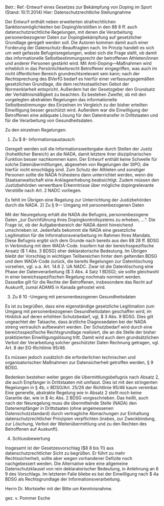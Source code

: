 Betr.: Ref.-Entwurf eines Gesetzes zur Bekämpfung von Doping im Sport (Stand: 10.11.2014)
Hier: Datenschutzrechtliche Stellungnahme

Der Entwurf enthält neben erweiterten strafrechtlichen Sanktionsmöglichkeiten bei DopingVerstößen in den 88 8 ff. auch datenschutzrechtliche Regelungen, mit denen die Verarbeitung personenbezogener Daten zur Dopingbekämpfung auf gesetzlicher Grundlage geregelt werden soll. Die Autoren kommen damit auch einer Forderung der Datenschutz-Beauftragten nach. Im Prinzip handelt es sich um weit gefasste Befugnisregelungen, wobei sich die Frage stellt, ob damit das informationelle Selbstbestimmungsrecht der betroffenen Athleten/innen und anderer Personen gestärkt wird. Mit Anti-Doping—Maßnahmen wird erheblich in das Persönlichkeitsrecht Betroffener eingegriffen, was auch im nicht öffentlichen Bereich grundrechtsrelevant sein kann; nach der Rechtsprechung des BVerfG bedarf es hierfür einer verfassungsgemäßen gesetzlichen Grundlage, die dem rechtsstaatlichen Gebot der Normenklarheit entspricht. Außerdem hat der Gesetzgeber den Grundsatz der Verhältnismäßigkeit zu beachten. Es bestehen Zweifel, ob mit den vorgelegten abstrakten Regelungen das informationelle Selbstbestimmungsr des Einzelnen im Vergleich zu der bisher erteilten Einwilligung besser geschützt wird. Außerdem war die Einwilligung der Betroffenen eine adäquate Lösung für den Datentransfer in Drittstaaten und für die Verarbeitung von Gesundheitsdaten.

Zu den einzelnen Regelungen:
1) Zu $ 8- Informationsaustausch 

Geregelt werden soll die Informationsweitergabe durch Stellen der Justiz {hoheitlicher Bereich) an die NADA, damit letztere ihrer disziplinarischen Funktion besser nachkommen kann. Der Entwurf enthält keine Schwelle für solche Datenübermittlungen, abgesehen von Regelungen der StPO, die hierfür nicht einschlägig sind. Zum Schutz der Athleten und sonstiger Personen sollte die NADA frühestens dann unterrichtet werden, wenn die Staatsanwaltschaft eine Anklageerhebung beabsichtigt. Zudem müssen den Justizbehörden verwertbare Erkenntnisse über mögliche dopingrelevante Verstöße nach Art. 2 NADC vorliegen.

Es fehlt im Übrigen eine Regelung zur Unterrichtung der Justizbehörden durch die NADA.
2) Zu § 9— Umgang mit personenbezogenen Daten

Mit der Neuregelung erhält die NADA die Befugnis, personenbezogene Daten „zur Durchführung ihres Dopingkontrollsystems zu erheben, ...“. Die Frage ist, ob der Aufgabenbereich der NADA damit hinreichend umschrieben ist. Jedenfalls bekommt die NADA eine gesetzliche Legitimation für die Informationsverarbeitung im Rahmen Ihres Mandats. Diese Befugnis ergibt sich dem Grunde nach bereits aus den 88 28 ff. BDSG in Verbindung mit dem WADA-Code. Insofern hat der bereichsspezifische Ansatz ($ 1 Abs. 3 BDSG) eher deklaratorische Bedeutung. Im Übrigen bleibt der Vorschlag in wichtigen Teilbereichen hinter dem geltenden BDSG und dem WADA-Code zurück, die  bereits Regelungen zur Datenlöschung vorsehen, vgl. u.a. Art. 14.6 2. UA NADC. Zwar ist die Datenlöschung eine Phase der Datenverarbeitung ($ 3 Abs. 4 Satz 1 BDSG); sie sollte gleichwohl in einer bereichsspezifischen Regelung nochmals normiert werden. Dasselbe gilt für die Rechte der Betroffenen, insbesondere das Recht auf Auskunft, zumal ADAMS in Kanada gehostet wird.

3) Zu 8 10 -Umgang mit personenbezogenen Gesundheitsdaten

Es ist zu begrüßen, dass eine eigenständige gesetzliche Legitimation zum Umgang mit personenbezogenen Gesundheitsdaten geschaffen wird, im Hinblick auf deren erhöhten Schutzbedarf, vgl, $ 3 Abs. 9 BDSG. Dies gilt ungeachtet der Tatsache, dass ärztliche Diagnosedaten bei der NADA streng vertraulich aufbewahrt werden. Der Schutzbedarf wird durch eine bereichsspezifische Rechtsgrundlage realisiert, die an die Stelle der bisher praktizierten Einwilligungslösung tritt. Damit wird auch dem grundsätzlichen Verbot der Verarbeitung solcher geschützter Daten Rechnung getragen, vgl. Art. 8 der EG-Richtlinie 95/46.

Es müssen jedoch zusätzlich die erforderlichen technischen und organisatorischen Maßnahmen zur Datensicherheit getroffen werden, § 9 BDSG.

Bedenken bestehen weiter gegen die Ubermittlungsbefugnis nach Absatz 2, die auch Empfanger in Drittstaaten mit umfasst. Dies ist mit den stringenten Regelungen in § 4b, c BDSG/Art. 25/26 der Richtlinie 95/46 kaum vereinbar. Eine generelle, abstrakte Regelung wie in Absatz 2 stellt noch keine Garantie dar, wie in $ 4c Abs. 2 BDSG vorgeschrieben. Das heißt, auch nach der Neuregelung muss die übermittelnde Stelle (NADA) den Datenempfänger in Drittstaaten (ohne angemessenen Datenschutzstandard) durch vertragliche Abmachungen zur Einhaltung datenschutzrechtlicher Prinzipien verpflichten (insbes, zur Zweckbindung, zur Löschung, Verbot der Weiterübermittlung und zu den Rechten des Betroffenen auf Auskunft).

4) Schlussbewertung

Insgesamt ist der Gesetzesvorschlag ($8 8 bis 11) aus datenschutzrechtlicher Sicht zu begrüßen. Er führt zu mehr Rechtssicherheit, sollte aber wegen vorhandener Defizite noch nachgebessert werden. Die Alternative wäre eine allgemeine Datenschutzklausel von rein deklaratorischer Bedeutung, in Anlehnung an 8 9 des Vorschlags. Im letzteren Falie bliebe es bei der Einwilligung nach $ 4a BDSG als Rechtsgrundlage der Informationsverarbeitung.

Herrn Dr. Mortsiefer mit der Bitte um Kenntnisnahme.

gez. v. Pommer Esche

